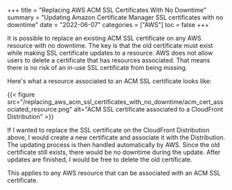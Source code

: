 +++
title = "Replacing AWS ACM SSL Certificates With No Downtime"
summary = "Updating Amazon Certificate Manager SSL certificates with no downtime"
date = "2022-06-07"
categories = ["AWS"]
toc = false
+++

It is possible to replace an existing ACM SSL certificate on any AWS resource with no downtime.
The key is that the old certificate must exist while making SSL certificate updates to a resource. AWS does not allow users to delete a certificate that has resources associated. That means there is no risk of an in-use SSL certificate from being missing.

Here's what a resource associated to an ACM SSL certificate looks like:

{{< figure src="/replacing_aws_acm_ssl_certificates_with_no_downtime/acm_cert_associated_resource.png" alt="ACM SSL certificate associated to a CloudFront Distribution" >}}

If I wanted to replace the SSL certificate on the CloudFront Distribution above, I would create a new certificate and associate it with the Distribution.
The updating process is then handled automatically by AWS. Since the old certificate still exists, there would be no downtime during the update. After updates are finished, I would be free to delete the old certificate.

This applies to any AWS resource that can be associated with an ACM SSL certificate.